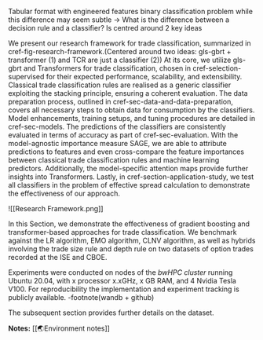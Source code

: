 Tabular format with engineered features
binary classification problem
while this difference may seem subtle -> What is the difference between a decision rule and a classifier?
Is centred around 2 key ideas

We present our research framework for trade classification, summarized in cref-fig-research-framework.(Centered around two ideas: gls-gbrt + transformer (1) and TCR are just a classifier (2)) At its core, we utilize gls-gbrt and Transformers for trade classification, chosen in cref-selection-supervised for their expected performance, scalability, and extensibility. Classical trade classification rules are realised as a generic classifier exploiting the stacking principle, ensuring a coherent evaluation. The data preparation process, outlined in cref-sec-data-and-data-preparation, covers all necessary steps to obtain data for consumption by the classifiers. Model enhancements, training setups, and tuning procedures are detailed in cref-sec-models. The predictions of the classifiers are consistently evaluated in terms of accuracy as part of cref-sec-evaluation. With the model-agnostic importance measure SAGE, we are able to attribute predictions to features and even cross-compare the feature importances between classical trade classification rules and machine learning predictors. Additionally, the model-specific attention maps provide further insights into Transformers. Lastly, in cref-section-application-study, we test all classifiers in the problem of effective spread calculation to demonstrate the effectiveness of our approach.

![[Research Framework.png]]

In this Section, we demonstrate the effectiveness of gradient boosting and transformer-based approaches for trade classification. We benchmark against the LR algorithm, EMO algorithm, CLNV algorithm, as well as hybrids involving the trade size rule and depth rule on two datasets of option trades recorded at the ISE and CBOE.

Experiments were conducted on nodes of the *bwHPC cluster* running Ubuntu 20.04, with x processor x.xGHz, x GB RAM,  and 4 Nvidia Tesla V100. For reproducibility the implementation and experiment tracking is publicly available. -footnote(wandb + github)

The subsequent section provides further details on the dataset.

**Notes:**
[[🌏Environment notes]]